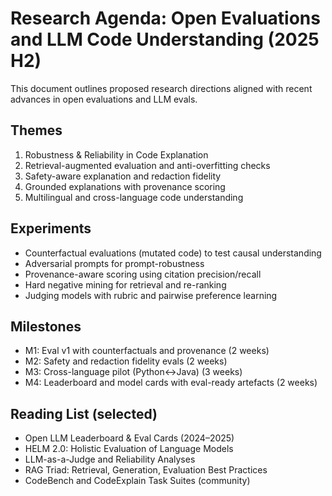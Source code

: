 # Research Agenda: Open Evaluations and LLM Code Understanding (2025 H2)

This document outlines proposed research directions aligned with recent advances in open evaluations and LLM evals.

## Themes

1. Robustness & Reliability in Code Explanation
2. Retrieval-augmented evaluation and anti-overfitting checks
3. Safety-aware explanation and redaction fidelity
4. Grounded explanations with provenance scoring
5. Multilingual and cross-language code understanding

## Experiments

- Counterfactual evaluations (mutated code) to test causal understanding
- Adversarial prompts for prompt-robustness
- Provenance-aware scoring using citation precision/recall
- Hard negative mining for retrieval and re-ranking
- Judging models with rubric and pairwise preference learning

## Milestones

- M1: Eval v1 with counterfactuals and provenance (2 weeks)
- M2: Safety and redaction fidelity evals (2 weeks)
- M3: Cross-language pilot (Python↔Java) (3 weeks)
- M4: Leaderboard and model cards with eval-ready artefacts (2 weeks)

## Reading List (selected)

- Open LLM Leaderboard & Eval Cards (2024–2025)
- HELM 2.0: Holistic Evaluation of Language Models
- LLM-as-a-Judge and Reliability Analyses
- RAG Triad: Retrieval, Generation, Evaluation Best Practices
- CodeBench and CodeExplain Task Suites (community)
